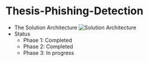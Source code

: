 # Thesis-Phishing-Detection
+ The Solution Architecture
![Solution Architecture](https://github.com/user-attachments/assets/a227afbe-1a26-4f49-9451-2c305c7b8ec8)
+ Status
  + Phase 1: Completed 
  + Phase 2: Completed
  + Phase 3: In progress 
